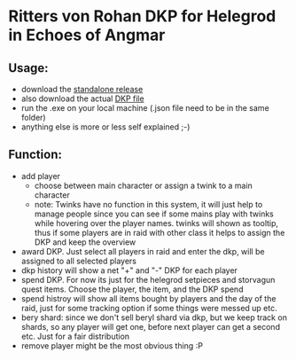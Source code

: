 # Ritters von Rohan DKP for Helegrod in Echoes of Angmar

## Usage:
- download the [standalone release](https://github.com/MaSchm1983/lotroDKP/releases/download/v0.9.1-beta/lotroDKPsystem.exe)
- also download the actual [DKP file](https://github.com/MaSchm1983/lotroDKP/blob/main/lotro_dkp_backup.json)
- run the .exe on your local machine (.json file need to be in the same folder)
- anything else is more or less self explained ;-) 

## Function:
- add player
  - choose between main character or assign a twink to a main character
  - note: Twinks have no function in this system, it will just help to manage people since you can see if some mains play with twinks while hovering over the player names. twinks will shown as tooltip, thus if some players are in raid with other class it helps to assign the DKP and keep the overview
- award DKP. Just select all players in raid and enter the dkp, will be assigned to all selected players
- dkp history will show a net "+" and "-" DKP for each player
- spend DKP. For now its just for the helegrod setpieces and storvagun quest items. Choose the player, the item, and the DKP spend
- spend histroy will show all items bought by players and the day of the raid, just for some tracking option if some things were messed up etc.
- bery shard: since we don't sell beryl shard via dkp, but we keep track on shards, so any player will get one, before next player can get a second etc. Just for a fair distribution
- remove player might be the most obvious thing :P 
